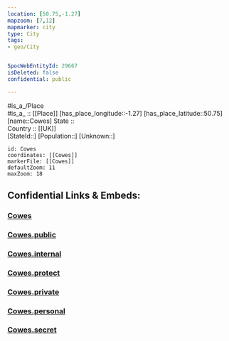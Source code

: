 ```yaml
---
location: [50.75,-1.27] 
mapzoom: [7,12] 
mapmarker: city 
type: City
tags:
- geo/City


SpocWebEntityId: 29667
isDeleted: false
confidential: public

---
```

#is_a_/Place  
#is_a_ :: [[Place]] 
[has_place_longitude::-1.27] 
[has_place_latitude::50.75] 
[name::Cowes] 
State ::  
Country :: [[UK]]  
[StateId::] 
[Population::] 
[Unknown::] 


```leaflet
id: Cowes
coordinates: [[Cowes]] 
markerFile: [[Cowes]] 
defaultZoom: 11 
maxZoom: 18
```


## Confidential Links & Embeds: 

### [Cowes](/_Standards/Earth/Continent/Europe/Europe~North/UK/England/Regions~England/South_East_England/Isle_of_Wight/cities~Isle_of_Wight/Cowes.md) 

### [Cowes.public](/_public/Earth/Continent/Europe/Europe~North/UK/England/Regions~England/South_East_England/Isle_of_Wight/cities~Isle_of_Wight/Cowes.public.md) 

### [Cowes.internal](/_internal/Earth/Continent/Europe/Europe~North/UK/England/Regions~England/South_East_England/Isle_of_Wight/cities~Isle_of_Wight/Cowes.internal.md) 

### [Cowes.protect](/_protect/Earth/Continent/Europe/Europe~North/UK/England/Regions~England/South_East_England/Isle_of_Wight/cities~Isle_of_Wight/Cowes.protect.md) 

### [Cowes.private](/_private/Earth/Continent/Europe/Europe~North/UK/England/Regions~England/South_East_England/Isle_of_Wight/cities~Isle_of_Wight/Cowes.private.md) 

### [Cowes.personal](/_personal/Earth/Continent/Europe/Europe~North/UK/England/Regions~England/South_East_England/Isle_of_Wight/cities~Isle_of_Wight/Cowes.personal.md) 

### [Cowes.secret](/_secret/Earth/Continent/Europe/Europe~North/UK/England/Regions~England/South_East_England/Isle_of_Wight/cities~Isle_of_Wight/Cowes.secret.md)

